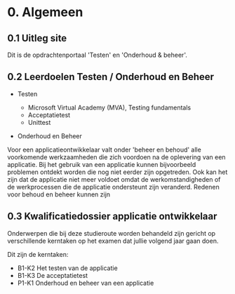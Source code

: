 # 0. Algemeen

## 0.1 Uitleg site

Dit is de opdrachtenportaal 'Testen' en 'Onderhoud & beheer'.

## 0.2 Leerdoelen Testen / Onderhoud en Beheer

- Testen

    - Microsoft Virtual Academy (MVA), Testing fundamentals
    - Acceptatietest
    - Unittest

- Onderhoud en Beheer

Voor een applicatieontwikkelaar valt onder 'beheer en behoud' alle voorkomende werkzaamheden die zich voordoen na de oplevering van een applicatie. Bij het gebruik van een applicatie kunnen bijvoorbeeld problemen ontdekt worden die nog niet eerder zijn opgetreden. Ook kan het zijn dat de applicatie niet meer voldoet omdat de werkomstandigheden of de werkprocessen die de applicatie ondersteunt zijn veranderd. Redenen voor behoud en beheer kunnen zijn

## 0.3 Kwalificatiedossier applicatie ontwikkelaar

Onderwerpen die bij deze studieroute worden behandeld zijn gericht op verschillende kerntaken op het examen dat jullie volgend jaar gaan doen.

Dit zijn de kerntaken:

- B1-K2 Het testen van de applicatie
- B1-K3 De acceptatietest
- P1-K1 Onderhoud en beheer van een applicatie



